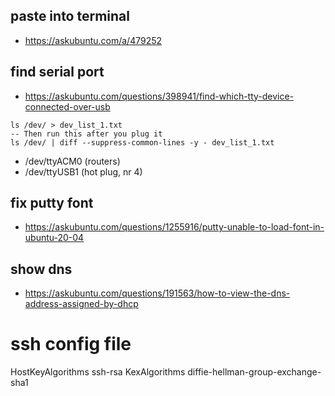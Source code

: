 ## paste into terminal
- https://askubuntu.com/a/479252

## find serial port
- https://askubuntu.com/questions/398941/find-which-tty-device-connected-over-usb
```
ls /dev/ > dev_list_1.txt
-- Then run this after you plug it
ls /dev/ | diff --suppress-common-lines -y - dev_list_1.txt
```
- /dev/ttyACM0 (routers)
- /dev/ttyUSB1 (hot plug, nr 4)

## fix putty font
- https://askubuntu.com/questions/1255916/putty-unable-to-load-font-in-ubuntu-20-04

## show dns
- https://askubuntu.com/questions/191563/how-to-view-the-dns-address-assigned-by-dhcp

# ssh config file
HostKeyAlgorithms ssh-rsa
KexAlgorithms diffie-hellman-group-exchange-sha1
